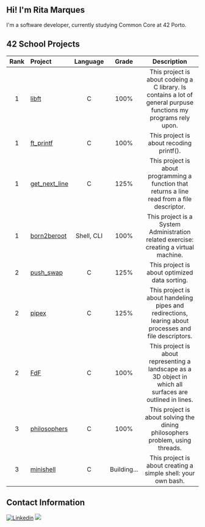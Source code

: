 ## Hi! I'm Rita Marques
I'm a software developer, currently studying Common Core at 42 Porto.

## 42 School Projects

| Rank | Project | Language | Grade | Description |
| :---: | :--- | :---: | :---: | :---: |
| 1 | [libft](https://github.com/rimarque/Lv00_Libft_42) | C | 100% | This project is about codeing a C library. Is contains a lot of general purpuse functions my programs rely upon. |
| 1 | [ft_printf](https://github.com/rimarque/printf) | C | 100% | This project is about recoding printf(). |
| 1 | [get_next_line](https://github.com/rimarque/get_next_line) | C | 125% | This project is about programming a function that returns a line read from a file descriptor. |
| 1 | [born2beroot]() | Shell, CLI | 100% | This project is a System Administration related exercise: creating a virtual machine. |
| 2 | [push_swap](https://github.com/rimarque/push_swap) | C | 125% | This project is about optimized data sorting. |
| 2 | [pipex](https://github.com/rimarque/pipex) | C | 125% | This project is about handeling pipes and redirections, learing about processes and file descriptors. |
| 2 | [FdF](https://github.com/rimarque/FDF) | C | 100% | This project is about representing a landscape as a 3D object in which all surfaces are outlined in lines. |
| 3 | [philosophers](https://github.com/rimarque/Philosophers) | C | 100% | This project is about solving the dining philosophers problem, using threads. |
| 3 | [minishell]() | C | Building... | This project is about creating a simple shell: your own bash. |


## Contact Information
 <a href='https://www.linkedin.com/in/rimarquef/' target="_blank"><img alt='Linkedin' src='https://img.shields.io/badge/LinkedIn-100000?style=flat&logo=Linkedin&logoColor=white&labelColor=0A66C2&color=0A66C2'/></a>
  </a>
 <a href="mailto:rita_mf@live.com.pt" ><img src='https://img.shields.io/badge/Email-100000?style=flat&color=0A66C2'/></a>
  </a>
